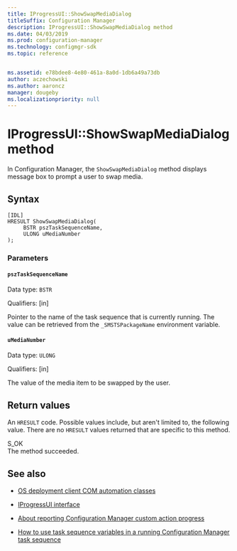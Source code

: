 ```yaml
---
title: IProgressUI::ShowSwapMediaDialog
titleSuffix: Configuration Manager
description: IProgressUI::ShowSwapMediaDialog method
ms.date: 04/03/2019
ms.prod: configuration-manager
ms.technology: configmgr-sdk
ms.topic: reference


ms.assetid: e78bdee8-4e80-461a-8a0d-1db6a49a73db
author: aczechowski
ms.author: aaroncz
manager: dougeby
ms.localizationpriority: null
---
```


# IProgressUI::ShowSwapMediaDialog method

In Configuration Manager, the `ShowSwapMediaDialog` method displays message box to prompt a user to swap media.  

## Syntax  

```  
[IDL]  
HRESULT ShowSwapMediaDialog(  
     BSTR pszTaskSequenceName,  
     ULONG uMediaNumber
);  
```  

### Parameters

#### `pszTaskSequenceName`

Data type: `BSTR`  

Qualifiers: [in]  

Pointer to the name of the task sequence that is currently running. The value can be retrieved from the `_SMSTSPackageName` environment variable.  

#### `uMediaNumber`

Data type: `ULONG`  

Qualifiers: [in]

The value of the media item to be swapped by the user.

## Return values

An `HRESULT` code. Possible values include, but aren't limited to, the following value. There are no `HRESULT` values returned that are specific to this method.

S_OK  
The method succeeded.  

## See also

- [OS deployment client COM automation classes](operating-system-deployment-client-com-automation-classes.md)  

- [IProgressUI interface](iprogressui-interface.md)  

- [About reporting Configuration Manager custom action progress](../../../../osd/about-reporting-configuration-manager-custom-action-progress.md)  

- [How to use task sequence variables in a running Configuration Manager task sequence](../../../../osd/how-to-use-task-sequence-variables-in-a-running-task-sequence.md)  
